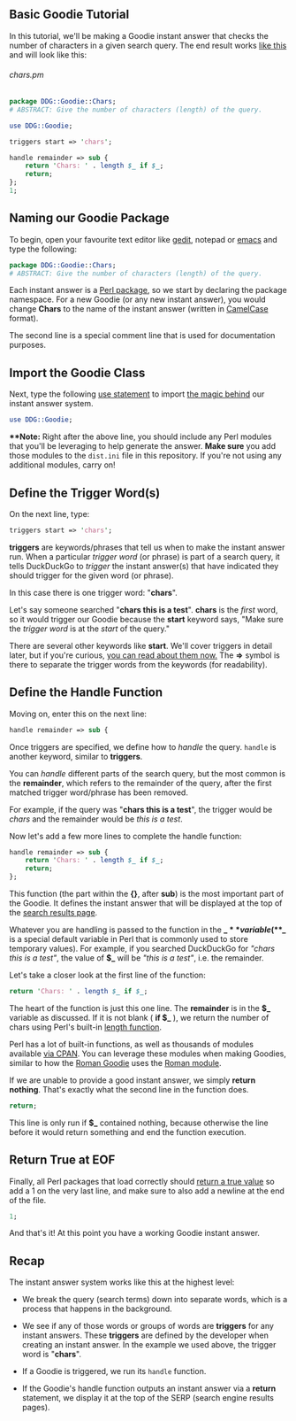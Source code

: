 ## Basic Goodie Tutorial

In this tutorial, we'll be making a Goodie instant answer that checks the number of characters in a given search query. The end result  works [like this](https://duckduckgo.com/?q=chars+How+many+characters+are+in+this+sentence%3F) and will look like this:
<!-- /summary -->
###### chars.pm

```perl
package DDG::Goodie::Chars;
# ABSTRACT: Give the number of characters (length) of the query.

use DDG::Goodie;

triggers start => 'chars';

handle remainder => sub {
    return 'Chars: ' . length $_ if $_;
    return;
};
1;

```

## Naming our Goodie Package

To begin, open your favourite text editor like [gedit](http://projects.gnome.org/gedit/), notepad or [emacs](http://www.gnu.org/software/emacs/) and type the following:

```perl
package DDG::Goodie::Chars;
# ABSTRACT: Give the number of characters (length) of the query.
```
<!-- /summary -->
Each instant answer is a [Perl package](https://duckduckgo.com/?q=perl+package), so we start by declaring the package namespace. For a new Goodie (or any new instant answer), you would change **Chars** to the name of the instant answer (written in [CamelCase](https://duckduckgo.com/?q=camelcase) format).

The second line is a special comment line that is used for documentation purposes.

## Import the Goodie Class

Next, type the following [use statement](https://duckduckgo.com/?q=perl+use) to import [the magic behind](https://github.com/duckduckgo/duckduckgo/tree/master/lib/DDG) our instant answer system.

```perl
use DDG::Goodie;
```

**\*\*Note:** Right after the above line, you should include any Perl modules that you'll be leveraging to help generate the answer. **Make sure** you add those modules to the `dist.ini` file in this repository. If you're not using any additional modules, carry on!

## Define the Trigger Word(s)

On the next line, type:

```perl
triggers start => 'chars';
```

**triggers** are keywords/phrases that tell us when to make the instant answer run. When a particular *trigger word* (or phrase) is part of a search query, it tells DuckDuckGo to *trigger* the instant answer(s) that have indicated they should trigger for the given word (or phrase).

In this case there is one trigger word: "**chars**". 

Let's say someone searched "**chars this is a test**". **chars** is the *first* word, so it would trigger our Goodie because the **start** keyword says, "Make sure the *trigger word* is at the *start* of the query." 

There are several other keywords like **start**. We'll cover triggers in detail later, but if you're curious, [you can read about them now.](https://github.com/duckduckgo/duckduckgo-documentation/blob/master/duckduckhack/goodie/goodie_triggers.md) The **=>** symbol is there to separate the trigger words from the keywords (for readability).

## Define the Handle Function

Moving on, enter this on the next line:

```perl
handle remainder => sub {
```

Once triggers are specified, we define how to *handle* the query. `handle` is another keyword, similar to **triggers**.

You can *handle* different parts of the search query, but the most common is the **remainder**, which refers to the remainder of the query, after the first matched trigger word/phrase has been removed. 
<!-- /summary -->
For example, if the query was "**chars this is a test**", the trigger would be *chars* and the remainder would be *this is a test*.

Now let's add a few more lines to complete the handle function:

```perl
handle remainder => sub {
    return 'Chars: ' . length $_ if $_;
    return;
};
```

This function (the part within the **{}**, after **sub**) is the most important part of the Goodie. It defines the instant answer that will be displayed at the top of the [search results page](https://duckduckgo.com/?q=chars+this+is+a+test).

Whatever you are handling is passed to the function in the **$\_** variable ( **$\_** is a special default variable in Perl that is commonly used to store temporary values). For example, if you searched DuckDuckGo for *"chars this is a test"*, the value of **$\_** will be *"this is a test"*, i.e. the remainder.

Let's take a closer look at the first line of the function:

```perl
return 'Chars: ' . length $_ if $_;
```

The heart of the function is just this one line. The **remainder** is in the **$\_** variable as discussed. If it is not blank ( **if $\_** ), we return the number of chars using Perl's built-in [length function](https://duckduckgo.com/?q=perl+length).

Perl has a lot of built-in functions, as well as thousands of modules available [via CPAN](https://metacpan.org/). You can leverage these modules when making Goodies, similar to how the [Roman Goodie](https://github.com/duckduckgo/zeroclickinfo-goodies/blob/master/lib/DDG/Goodie/Roman.pm) uses the [Roman module](https://metacpan.org/module/Roman).

If we are unable to provide a good instant answer, we simply **return nothing**. That's exactly what the second line in the function does.

```perl
return;
```

This line is only run if **$\_** contained nothing, because otherwise the line before it would return something and end the function execution.


## Return True at EOF

Finally, all Perl packages that load correctly should [return a true value](http://stackoverflow.com/questions/5293246/why-the-1-at-the-end-of-each-perl-package) so add a 1 on the very last line, and make sure to also add a newline at the end of the file.

```perl
1;

```

And that's it! At this point you have a working Goodie instant answer. 

## Recap
The instant answer system works like this at the highest level:

- We break the query (search terms) down into separate words, which is a process that happens in the background.

- We see if any of those words or groups of words are **triggers** for any instant answers. These **triggers** are defined by the developer when creating an instant answer. In the example we used above, the trigger word is "**chars**".

- If a Goodie is triggered, we run its `handle` function.

- If the Goodie's handle function outputs an instant answer via a **return** statement, we display it at the top of the SERP (search engine results pages).
